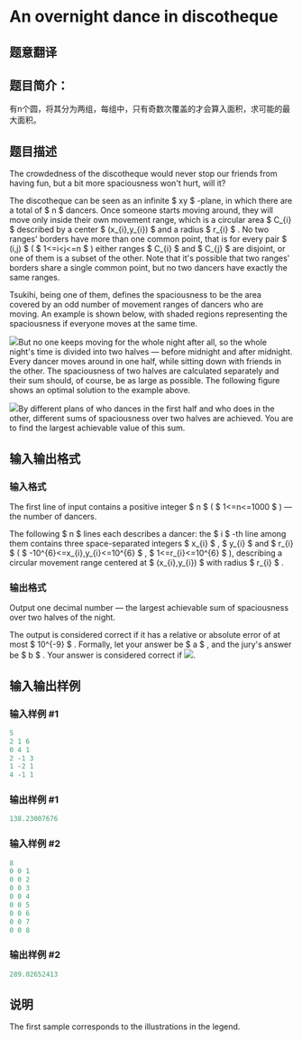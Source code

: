 # An overnight dance in discotheque

## 题意翻译

## 题目简介：

有n个圆，将其分为两组，每组中，只有奇数次覆盖的才会算入面积，求可能的最大面积。

## 题目描述

The crowdedness of the discotheque would never stop our friends from having fun, but a bit more spaciousness won't hurt, will it?

The discotheque can be seen as an infinite $ xy $ -plane, in which there are a total of $ n $ dancers. Once someone starts moving around, they will move only inside their own movement range, which is a circular area $ C_{i} $ described by a center $ (x_{i},y_{i}) $ and a radius $ r_{i} $ . No two ranges' borders have more than one common point, that is for every pair $ (i,j) $ ( $ 1<=i&lt;j<=n $ ) either ranges $ C_{i} $ and $ C_{j} $ are disjoint, or one of them is a subset of the other. Note that it's possible that two ranges' borders share a single common point, but no two dancers have exactly the same ranges.

Tsukihi, being one of them, defines the spaciousness to be the area covered by an odd number of movement ranges of dancers who are moving. An example is shown below, with shaded regions representing the spaciousness if everyone moves at the same time.

![](https://cdn.luogu.com.cn/upload/vjudge_pic/CF814D/5a49565ef74e61d7b40ab12eaa412e67e7b6d97c.png)But no one keeps moving for the whole night after all, so the whole night's time is divided into two halves — before midnight and after midnight. Every dancer moves around in one half, while sitting down with friends in the other. The spaciousness of two halves are calculated separately and their sum should, of course, be as large as possible. The following figure shows an optimal solution to the example above.

![](https://cdn.luogu.com.cn/upload/vjudge_pic/CF814D/8da25989c38168302d4efff7470ec1e71f4e2366.png)By different plans of who dances in the first half and who does in the other, different sums of spaciousness over two halves are achieved. You are to find the largest achievable value of this sum.

## 输入输出格式

### 输入格式

The first line of input contains a positive integer $ n $ ( $ 1<=n<=1000 $ ) — the number of dancers.

The following $ n $ lines each describes a dancer: the $ i $ -th line among them contains three space-separated integers $ x_{i} $ , $ y_{i} $ and $ r_{i} $ ( $ -10^{6}<=x_{i},y_{i}<=10^{6} $ , $ 1<=r_{i}<=10^{6} $ ), describing a circular movement range centered at $ (x_{i},y_{i}) $ with radius $ r_{i} $ .

### 输出格式

Output one decimal number — the largest achievable sum of spaciousness over two halves of the night.

The output is considered correct if it has a relative or absolute error of at most $ 10^{-9} $ . Formally, let your answer be $ a $ , and the jury's answer be $ b $ . Your answer is considered correct if ![](https://cdn.luogu.com.cn/upload/vjudge_pic/CF814D/103fdd279ae1fcd52ca9e69b75914ca39dd93497.png).

## 输入输出样例

### 输入样例 #1

```cpp
5
2 1 6
0 4 1
2 -1 3
1 -2 1
4 -1 1

```
### 输出样例 #1

```cpp
138.23007676

```
### 输入样例 #2

```cpp
8
0 0 1
0 0 2
0 0 3
0 0 4
0 0 5
0 0 6
0 0 7
0 0 8

```
### 输出样例 #2

```cpp
289.02652413

```
## 说明

The first sample corresponds to the illustrations in the legend.

